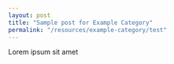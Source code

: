 ```yaml
---
layout: post
title: "Sample post for Example Category"
permalink: "/resources/example-category/test"
---
```

Lorem ipsum sit amet
